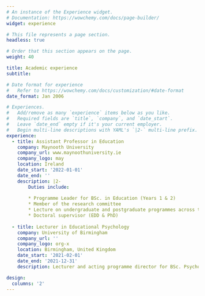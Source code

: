 ```yaml
---
# An instance of the Experience widget.
# Documentation: https://wowchemy.com/docs/page-builder/
widget: experience

# This file represents a page section.
headless: true

# Order that this section appears on the page.
weight: 40

title: Academic experience
subtitle:

# Date format for experience
#   Refer to https://wowchemy.com/docs/customization/#date-format
date_format: Jan 2006

# Experiences.
#   Add/remove as many `experience` items below as you like.
#   Required fields are `title`, `company`, and `date_start`.
#   Leave `date_end` empty if it's your current employer.
#   Begin multi-line descriptions with YAML's `|2-` multi-line prefix.
experience:
  - title: Assistant Professor in Education
    company: Maynooth University
    company_url: www.maynoothuniversity.ie
    company_logo: may
    location: Ireland
    date_start: '2022-01-01'
    date_end: ''
    description: |2-
        Duties include:
        
        * Programme Leader for BSc. in Education (Years 1 & 2)
        * Member of the research committee
        * Lecture on undergraduate and postgraduate programmes across the Department of Education
        * Doctoral supervisor (EDD & PhD)
        
  - title: Lecturer in Educational Psychology
    company: University of Birmingham
    company_url: ''
    company_logo: org-x
    location: Birmingham, United Kingdom
    date_start: '2021-02-01'
    date_end: '2021-12-31'
    description: Lecturer and acting programme director for BSc. Psychology of Education

design:
  columns: '2'
---
```

